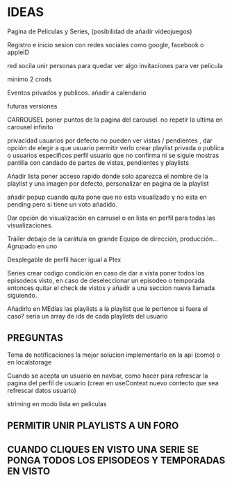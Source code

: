 # IDEAS

Pagina de Peliculas y Series, (posibilidad de añadir videojuegos)

Registro e inicio sesion con redes sociales como google, facebook o appleID

red socila
unir personas para quedar ver algo
invitaciones para ver pelicula

minimo 2 crods

Eventos privados y publicos.
añadir a calendario

futuras versiones

CARROUSEL
poner puntos de la pagina del carousel.
no repetir la ultima en carousel infinito

privacidad usuarios
por defecto no pueden ver vistas / pendientes , dar opción de elegir a que usuario permitir verlo
crear playlist privada o publica o usuarios especificos
perfil usuario que no confirma ni se siguie mostras pantilla con candado de partes de vistas, pendientes y playlists

Añadir lista poner acceso rapido donde solo aparezca el nombre de la playlist y una imagen por defecto, personalizar en pagina de la playlist

añadir popup cuando quita pone que no esta visualizado y no esta en pending pero si tiene un voto añadido.

Dar opción de visualización en carrusel o en lista en perfil para todas las visualizaciones.

Tráiler debajo de la carátula en grande
Equipo de dirección, producción... Agrupado en uno

Desplegable de perfil hacer igual a Plex

Series crear codigo condición en caso de dar a vista poner todos los episodeos visto, en caso de deseleccionar un episodeo o temporada entonces quitar el check de vistos y añadir a una seccion nueva llamada siguiendo.

Añadirlo en MEdias las playlists a la playlist que le pertence si fuera el caso? seria un array de ids de cada playlists del usuario

## PREGUNTAS

Tema de notificaciones la mejor solucion implementarlo en la api (como) o en localstorage

Cuando se acepta un usuario en navbar, como hacer para refrescar la pagina del perfil de usuario (crear en useContext nuevo contecto que sea refrescar datos usuario)

striming en modo lista en peliculas


## PERMITIR UNIR PLAYLISTS A UN FORO
## CUANDO CLIQUES EN VISTO UNA SERIE SE PONGA TODOS LOS EPISODEOS Y TEMPORADAS EN VISTO
